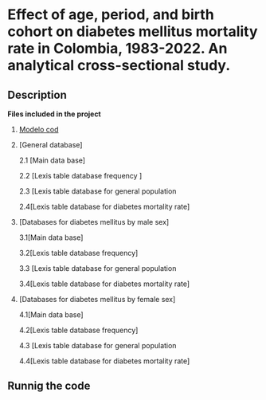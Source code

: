 # Effect of age, period, and birth cohort on diabetes mellitus mortality rate in Colombia, 1983-2022. An analytical cross-sectional study. 

## Description

**Files included in the project**

1. [Modelo cod](enlace)
   
2. [General database]

   2.1 [Main data base]

   2.2 [Lexis table database frequency ]

   2.3 [Lexis table database for general population

   2.4[Lexis table database for diabetes mortality rate]

3. [Databases for diabetes mellitus by male sex]

   3.1[Main data base]
 
   3.2[Lexis table database frequency]

   3.3 [Lexis table database for general population

   3.4[Lexis table database for diabetes mortality rate]

4. [Databases for diabetes mellitus by female sex]

   4.1[Main data base]

   4.2[Lexis table database frequency]

   4.3 [Lexis table database for general population

   4.4[Lexis table database for diabetes mortality rate]


## Runnig the code
